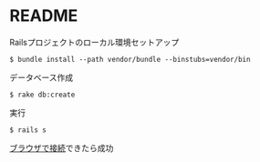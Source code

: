 # README

Railsプロジェクトのローカル環境セットアップ
```
$ bundle install --path vendor/bundle --binstubs=vendor/bin
```

データベース作成
```
$ rake db:create
```

実行
```
$ rails s
```

[ブラウザで接続](http://localhost:3000/)できたら成功
